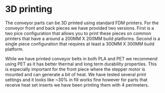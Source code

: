 # 3D printing
The conveyor parts can be 3D printed using standard FDM printers. For the conveyor front and back pieces we have provided two versions. First is a two pice configuration that allows you to print these pieces on common printers that have a around a 200MM X 200MM build platforms. Second is a single piece configuration that requires at least a 300MM X 300MM build platform.

While we have printed conveyor belts in both PLA and PET we recommend using PET as it has better thermal and long term durability properties. This is especially important for the front piece where the stepper motor is mounted and can generate a bit of heat. We have tested several print settings and it looks like ~30% in fill works fine however for parts that receive heat set inserts we have been printing them with 4 perimeters.